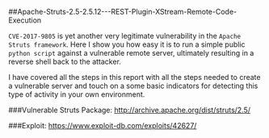 ##Apache-Struts-2.5-2.5.12---REST-Plugin-XStream-Remote-Code-Execution

`CVE-2017-9805` is yet another very legitimate vulnerability in the `Apache Struts framework`. Here I show you how easy it is to run a simple public `python script` against a vulnerable remote server, ultimately resulting in a reverse shell back to the attacker.

I have covered all the steps in this report with all the steps needed to create a vulnerable server and touch on a some basic indicators for detecting this type of activity in your own environment.

###Vulnerable Struts Package:
http://archive.apache.org/dist/struts/2.5/

###Exploit:
https://www.exploit-db.com/exploits/42627/

